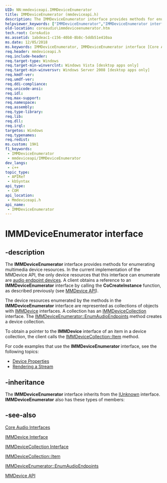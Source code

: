 ```yaml
---
UID: NN:mmdeviceapi.IMMDeviceEnumerator
title: IMMDeviceEnumerator (mmdeviceapi.h)
description: The IMMDeviceEnumerator interface provides methods for enumerating multimedia device resources.
helpviewer_keywords: ["IMMDeviceEnumerator","IMMDeviceEnumerator interface [Core Audio]","IMMDeviceEnumerator interface [Core Audio]","described","coreaudio.immdeviceenumerator","mmdeviceapi/IMMDeviceEnumerator"]
old-location: coreaudio\immdeviceenumerator.htm
tech.root: CoreAudio
ms.assetid: 1abdeac1-c156-40b8-8b8c-5ddb51e410aa
ms.date: 12/05/2018
ms.keywords: IMMDeviceEnumerator, IMMDeviceEnumerator interface [Core Audio], IMMDeviceEnumerator interface [Core Audio],described, coreaudio.immdeviceenumerator, mmdeviceapi/IMMDeviceEnumerator
req.header: mmdeviceapi.h
req.include-header: 
req.target-type: Windows
req.target-min-winverclnt: Windows Vista [desktop apps only]
req.target-min-winversvr: Windows Server 2008 [desktop apps only]
req.kmdf-ver: 
req.umdf-ver: 
req.ddi-compliance: 
req.unicode-ansi: 
req.idl: 
req.max-support: 
req.namespace: 
req.assembly: 
req.type-library: 
req.lib: 
req.dll: 
req.irql: 
targetos: Windows
req.typenames: 
req.redist: 
ms.custom: 19H1
f1_keywords:
 - IMMDeviceEnumerator
 - mmdeviceapi/IMMDeviceEnumerator
dev_langs:
 - c++
topic_type:
 - APIRef
 - kbSyntax
api_type:
 - COM
api_location:
 - Mmdeviceapi.h
api_name:
 - IMMDeviceEnumerator
---
```


# IMMDeviceEnumerator interface


## -description

The <b>IMMDeviceEnumerator</b> interface provides methods for enumerating multimedia device resources. In the current implementation of the MMDevice API, the only device resources that this interface can enumerate are <a href="/windows/desktop/CoreAudio/audio-endpoint-devices">audio endpoint devices</a>. A client obtains a reference to an <b>IMMDeviceEnumerator</b> interface by calling the <b>CoCreateInstance</b> function, as described previously (see <a href="/windows/desktop/CoreAudio/mmdevice-api">MMDevice API</a>).

The device resources enumerated by the methods in the <b>IMMDeviceEnumerator</b> interface are represented as collections of objects with <a href="/windows/desktop/api/mmdeviceapi/nn-mmdeviceapi-immdevice">IMMDevice</a> interfaces. A collection has an <a href="/windows/desktop/api/mmdeviceapi/nn-mmdeviceapi-immdevicecollection">IMMDeviceCollection</a> interface. The <a href="/windows/desktop/api/mmdeviceapi/nf-mmdeviceapi-immdeviceenumerator-enumaudioendpoints">IMMDeviceEnumerator::EnumAudioEndpoints</a> method creates a device collection.

To obtain a pointer to the <b>IMMDevice</b> interface of an item in a device collection, the client calls the <a href="/windows/desktop/api/mmdeviceapi/nf-mmdeviceapi-immdevicecollection-item">IMMDeviceCollection::Item</a> method.

For code examples that use the <b>IMMDeviceEnumerator</b> interface, see the following topics:

<ul>
<li>
<a href="/windows/desktop/CoreAudio/device-properties">Device Properties</a>
</li>
<li>
<a href="/windows/desktop/CoreAudio/rendering-a-stream">Rendering a Stream</a>
</li>
</ul>

## -inheritance

The <b xmlns:loc="http://microsoft.com/wdcml/l10n">IMMDeviceEnumerator</b> interface inherits from the <a href="/windows/desktop/api/unknwn/nn-unknwn-iunknown">IUnknown</a> interface. <b>IMMDeviceEnumerator</b> also has these types of members:

## -see-also

<a href="/windows/desktop/CoreAudio/core-audio-interfaces">Core Audio Interfaces</a>



<a href="/windows/desktop/api/mmdeviceapi/nn-mmdeviceapi-immdevice">IMMDevice Interface</a>



<a href="/windows/desktop/api/mmdeviceapi/nn-mmdeviceapi-immdevicecollection">IMMDeviceCollection Interface</a>



<a href="/windows/desktop/api/mmdeviceapi/nf-mmdeviceapi-immdevicecollection-item">IMMDeviceCollection::Item</a>



<a href="/windows/desktop/api/mmdeviceapi/nf-mmdeviceapi-immdeviceenumerator-enumaudioendpoints">IMMDeviceEnumerator::EnumAudioEndpoints</a>



<a href="/windows/desktop/CoreAudio/mmdevice-api">MMDevice API</a>
